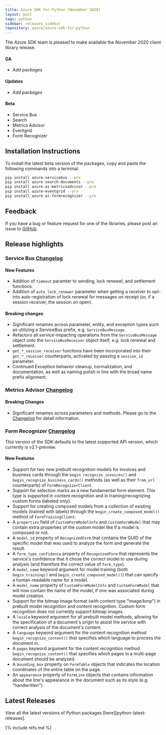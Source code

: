 ```yaml
---
title: Azure SDK for Python (November 2020)
layout: post
tags: python
sidebar: releases_sidebar
repository: azure/azure-sdk-for-python
---
```


The Azure SDK team is pleased to make available the November 2020 client library release.

#### GA

- _Add packages_

#### Updates

- _Add packages_

#### Beta

- Service Bus
- Search
- Metrics Advisor
- Eventgrid
- Form Recognizer

## Installation Instructions

To install the latest beta version of the packages, copy and paste the following commands into a terminal:

```bash
pip install azure-servicebus --pre
pip install azure-search-documents --pre
pip install azure-ai-metricsadvisor --pre
pip install azure-eventgrid --pre
pip install azure-ai-formrecognizer --pre
```

## Feedback

If you have a bug or feature request for one of the libraries, please post an issue to [GitHub](https://github.com/azure/azure-sdk-for-python/issues).

## Release highlights

### Service Bus [Changelog](https://github.com/Azure/azure-sdk-for-python/blob/master/sdk/servicebus/azure-servicebus/CHANGELOG.md)

#### New Features

* Addition of `timeout` paramter to sending, lock renewel, and settlement functions.
* Addition of `auto_lock_renewer` parameter when getting a receiver to opt-into auto-registration of lock renewal for messages on receipt (or, if a session receiver, the session on open).

#### Breaking changes

* Significant renames across parameter, entity, and exception types such as utilizing a ServiceBus prefix, e.g. `ServiceBusMessage`.
* Refactors all service-impacting operations from the `ServiceBusMessage` object onto the `ServiceBusReceiver` object itself, e.g. lock renewal and settlement.
* `get_*_session_receiver` functions have been incorporated into their `get_*_receiver` counterparts, activated by passing a `session_id` parameter.
* Continued Exception behavior cleanup, normalization, and documentation, as well as naming polish in line with the broad name prefix alignment.

### Metrics Advisor [Changelog](https://github.com/Azure/azure-sdk-for-python/blob/master/sdk/metricsadvisor/azure-ai-metricsadvisor/CHANGELOG.md)

#### Breaking Changes

- Significant renames across parameters and methods. Please go to the [Changelog](https://github.com/Azure/azure-sdk-for-python/blob/master/sdk/metricsadvisor/azure-ai-metricsadvisor/CHANGELOG.md) for detail information.

### Form Recognizer [Changelog](https://github.com/Azure/azure-sdk-for-python/blob/master/sdk/formrecognizer/azure-ai-formrecognizer/CHANGELOG.md)

This version of the SDK defaults to the latest supported API version, which currently is v2.1-preview.

#### New Features

- Support for two new prebuilt recognition models for invoices and business cards through the 
`begin_recognize_invoices()` and  `begin_recognize_business_cards()` methods (as well as their `from_url` counterparts) 
of `FormRecognizerClient`.
- Support for selection marks as a new fundamental form element. This type is supported in content recognition and in
training/recognizing custom forms (labeled only).
- Support for creating composed models from a collection of existing models (trained with labels) through the 
`begin_create_composed_model()` method of `FormTrainingClient`.
- A `properties` field of `CustomFormModelInfo` and `CustomFormModel` that may contain extra properties of 
the custom model like if a model is composed or not.
- A `model_id` property of `RecognizedForm` that contains the GUID of the specific model that was used to analyze the 
form and generate the result.
- A `form_type_confidence` property of `RecognizedForm` that represents the service's confidence that it chose the 
correct model to use during analysis (and therefore the correct value of `form_type`).
- A `model_name` keyword argument for model training (both `begin_training()` and `begin_create_composed_model()`) that 
can specify a human-readable name for a model.
- A `model_name` property of `CustomFormModelInfo` and `CustomFormModel` that will now contain the name of the model,
if one was associated during model creation.
- Support for the bitmap image format (with content type "image/bmp") in prebuilt model recognition and content recognition.
Custom form recognition does not currently support bitmap images.
- A `locale` keyword argument for all prebuilt model methods, allowing for the specification of a document's origin to assist the 
service with correct analysis of the document's content.
- A `language` keyword argument for the content recognition method `begin_recognize_content()` that specifies which 
language to process the document in.
- A `pages` keyword argument for the content recognition method `begin_recognize_content()` that specifies which pages
in a multi-page document should be analyzed.
- A `bounding_box` property on `FormTable` objects that indicates the location coordinates of the entire table on the page.
- An `appearance` property of `FormLine` objects that contains information about the line's appearance in the document 
such as its style (e.g. "handwritten"). 

## Latest Releases

View all the latest versions of Python packages [here][python-latest-releases].

{% include refs.md %}
